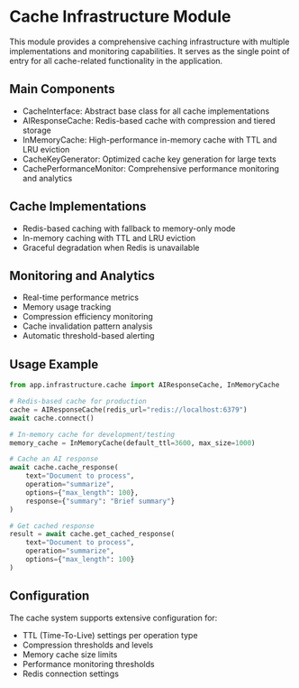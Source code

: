 # Cache Infrastructure Module

This module provides a comprehensive caching infrastructure with multiple implementations
and monitoring capabilities. It serves as the single point of entry for all cache-related
functionality in the application.

## Main Components

- CacheInterface: Abstract base class for all cache implementations
- AIResponseCache: Redis-based cache with compression and tiered storage
- InMemoryCache: High-performance in-memory cache with TTL and LRU eviction
- CacheKeyGenerator: Optimized cache key generation for large texts
- CachePerformanceMonitor: Comprehensive performance monitoring and analytics

## Cache Implementations

- Redis-based caching with fallback to memory-only mode
- In-memory caching with TTL and LRU eviction
- Graceful degradation when Redis is unavailable

## Monitoring and Analytics

- Real-time performance metrics
- Memory usage tracking
- Compression efficiency monitoring
- Cache invalidation pattern analysis
- Automatic threshold-based alerting

## Usage Example

```python
from app.infrastructure.cache import AIResponseCache, InMemoryCache

# Redis-based cache for production
cache = AIResponseCache(redis_url="redis://localhost:6379")
await cache.connect()

# In-memory cache for development/testing
memory_cache = InMemoryCache(default_ttl=3600, max_size=1000)

# Cache an AI response
await cache.cache_response(
    text="Document to process",
    operation="summarize",
    options={"max_length": 100},
    response={"summary": "Brief summary"}
)

# Get cached response
result = await cache.get_cached_response(
    text="Document to process",
    operation="summarize",
    options={"max_length": 100}
)
```

## Configuration

The cache system supports extensive configuration for:
- TTL (Time-To-Live) settings per operation type
- Compression thresholds and levels
- Memory cache size limits
- Performance monitoring thresholds
- Redis connection settings
